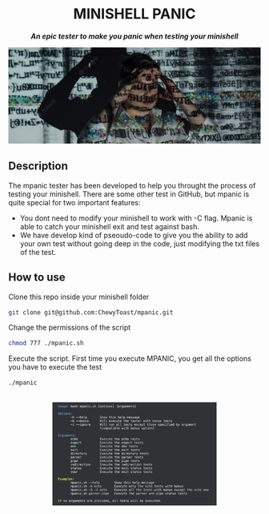<h1 align="center">
	MINISHELL PANIC
</h1>

<p align="center">
	<b><i>An epic tester to make you panic when testing your minishell</i></b><br>
</p>

<p align="center">
	<img src="https://github.com/ChewyToast/mpanic/blob/main/.img/mpanic.jpg?raw=true" />
</p>


## Description

The mpanic tester has been developed to help you throught the process of testing your minishell. There are some other test in GitHub, but mpanic is quite special for two important features:

- You dont need to modify your minishell to work with -C flag. Mpanic is able to catch your minishell exit and test against bash.
- We have develop kind of pseoudo-code to give you the ability to add your own test without going deep in the code, just modifying the txt files of the test.

## How to use

Clone this repo inside your minishell folder

```bash
git clone git@github.com:ChewyToast/mpanic.git
```

Change the permissions of the script
```bash
chmod 777 ./mpanic.sh
```
Execute the script. First time you execute MPANIC, you get all the options you have to execute the test
```bash
./mpanic
```

<p align="center">
	<br>
	<img src="https://github.com/ChewyToast/mpanic/blob/main/.img/mpanic_usage.png?raw=true" style="width:65%"/>
</p>




